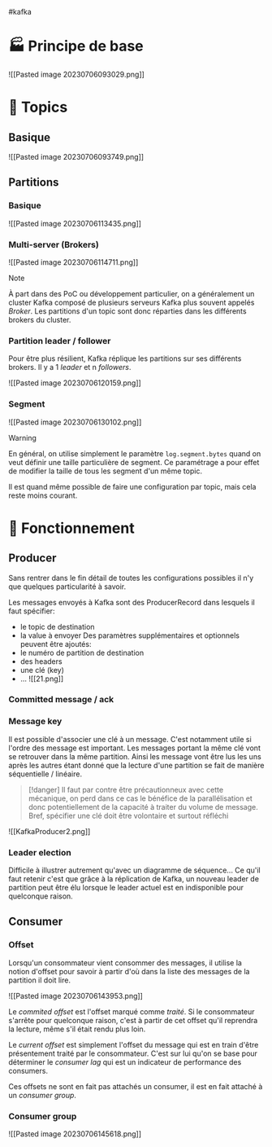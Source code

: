 #kafka 

# 🏭 Principe de base

![[Pasted image 20230706093029.png]]

# 📨 Topics

## Basique
![[Pasted image 20230706093749.png]]


## Partitions
### Basique
![[Pasted image 20230706113435.png]]

### Multi-server (Brokers)

![[Pasted image 20230706114711.png]]


> [!note]
> À part dans des PoC ou développement particulier, on a généralement un cluster Kafka composé de plusieurs serveurs Kafka plus souvent appelés *Broker*. Les partitions d'un topic sont donc réparties dans les différents brokers du cluster.

### Partition leader / follower
Pour être plus résilient, Kafka réplique les partitions sur ses différents brokers. Il y a 1 *leader* et n *followers*.

![[Pasted image 20230706120159.png]]


### Segment

![[Pasted image 20230706130102.png]]


> [!warning]
> En général, on utilise simplement le paramètre `log.segment.bytes` quand on veut définir une taille particulière de segment. Ce paramétrage a pour effet de modifier la taille de tous les segment d'un même topic.
> 
> Il est quand même possible de faire une configuration par topic, mais cela reste moins courant.


# 🧬 Fonctionnement
## Producer
Sans rentrer dans le fin détail de toutes les configurations possibles il n'y que quelques particularité à savoir.

Les messages envoyés à Kafka sont des ProducerRecord dans lesquels il faut spécifier:
- le topic de destination
- la value à envoyer
Des paramètres supplémentaires et optionnels peuvent être ajoutés:
- le numéro de partition de destination
- des headers
- une clé (key)
- ...
![[21.png]]


### Committed message / ack


### Message key
Il est possible d'associer une clé à un message. C'est notamment utile si l'ordre des message est important.
Les messages portant la même clé vont se retrouver dans la même partition. Ainsi les message vont être lus les uns après les autres étant donné que la lecture d'une partition se fait de manière séquentielle / linéaire.

> [!danger]
> Il faut par contre être précautionneux avec cette mécanique, on perd dans ce cas le bénéfice de la parallélisation et donc potentiellement de la capacité à traiter du volume de message.
> Bref, spécifier une clé doit être volontaire et surtout réfléchi

![[KafkaProducer2.png]]



### Leader election
Difficile à illustrer autrement qu'avec un diagramme de séquence...
Ce qu'il faut retenir c'est que grâce à la réplication de Kafka, un nouveau leader de partition peut être élu lorsque le leader actuel est en indisponible pour quelconque raison.


## Consumer
### Offset
Lorsqu'un consommateur vient consommer des messages, il utilise la notion d'offset pour savoir à partir d'où dans la liste des messages de la partition il doit lire.

![[Pasted image 20230706143953.png]]

Le *commited offset* est l'offset marqué comme *traité*. Si le consommateur s'arrête pour quelconque raison, c'est à partir de cet offset qu'il reprendra la lecture, même s'il était rendu plus loin.

Le *current offset* est simplement l'offset du message qui est en train d'être présentement traité par le consommateur. C'est sur lui qu'on se base pour déterminer le *consumer lag* qui est un indicateur de performance des consumers.

Ces offsets ne sont en fait pas attachés un consumer, il est en fait attaché à un *consumer group*.

### Consumer group

![[Pasted image 20230706145618.png]]

